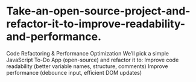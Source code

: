 # Take-an-open-source-project-and-refactor-it-to-improve-readability-and-performance.
 Code Refactoring &amp; Performance Optimization We’ll pick a simple JavaScript To-Do App (open-source) and refactor it to:  Improve code readability (better variable names, structure, comments)  Improve performance (debounce input, efficient DOM updates)
